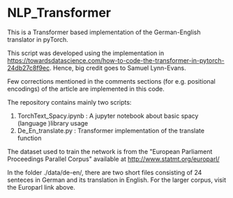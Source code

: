 # NLP_Transformer

This is a Transformer based implementation of the German-English translator in pyTorch.

This script was developed using the implementation in https://towardsdatascience.com/how-to-code-the-transformer-in-pytorch-24db27c8f9ec. Hence, big credit goes to Samuel Lynn-Evans.

Few corrections mentioned in the comments sections (for e.g. positional encodings) of the article are implemented in this code.

The repository contains mainly two scripts:
1) TorchText_Spacy.ipynb : A jupyter notebook about basic spacy (language )library usage
2) De_En_translate.py : Transformer implementation of the translate function

The dataset used to train the network is from the "European Parliament Proceedings Parallel Corpus" available at http://www.statmt.org/europarl/

In the folder ./data/de-en/, there are two short files consisting of 24 senteces in German and its translation in English. For the larger corpus, visit the Europarl link above.
